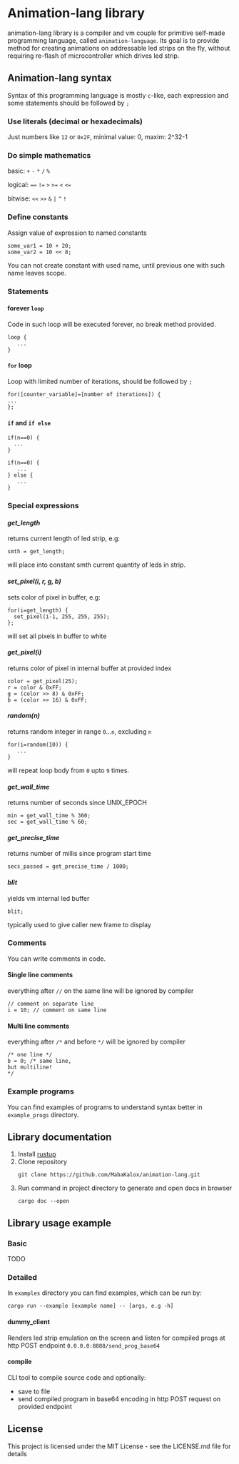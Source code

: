# Animation-lang library

animation-lang library is a compiler and vm couple for primitive self-made programming language,
called `animation-language`. Its goal is to provide method for creating animations on addressable led
strips on the fly, without requiring re-flash of microcontroller which drives led strip.

<!-- TODO - content list -->

## Animation-lang syntax

Syntax of this programming language is mostly `c`-like, 
each expression and some statements should be followed by `;`

### Use literals (decimal or hexadecimals)
Just numbers like `12` or `0x2F`, minimal value: 0, maxim: 2^32-1

### Do simple mathematics

basic: `+` `-` `*` `/` `%`

logical: `==` `!=` `>` `>=` `<` `<=`

bitwise: `<<` `>>` `&` `|` `^` `!`

### Define constants

Assign value of expression to named constants
```
some_var1 = 10 + 20;
some_var2 = 10 << 8;
```
You can not create constant with used name, until previous one with such name leaves scope.

### Statements

#### forever `loop`

Code in such loop will be executed forever, no break method provided.
```
loop {
   ...
}
```

#### `for` loop

Loop with limited number of iterations, should be followed by `;`
```
for([counter_variable]=[number of iterations]) {
...
};
```

#### `if` and `if else`

```
if(n==0) {
  ...
}
```

```
if(n==0) {
   ...
} else {
   ...
}
```

### Special expressions

#### _get_length_
returns current length of led strip, e.g:
```
smth = get_length;
```
will place into constant smth current quantity of leds in strip.

#### _set_pixel(i, r, g, b)_
sets color of pixel in buffer, e.g:
```
for(i=get_length) {
  set_pixel(i-1, 255, 255, 255);
};
```
will set all pixels in buffer to white

#### _get_pixel(i)_
returns color of pixel in internal buffer at provided index
```
color = get_pixel(25);
r = color & 0xFF;
g = (color >> 8) & 0xFF;
b = (color >> 16) & 0xFF;
```

#### _random(n)_
returns random integer in range `0`...`n`, excluding `n`
```
for(i=random(10)) {
   ...
}
```
will repeat loop body from `0` upto `9` times.

#### _get_wall_time_
returns number of seconds since UNIX_EPOCH
```
min = get_wall_time % 360;
sec = get_wall_time % 60;
```

#### _get_precise_time_
returns number of millis since program start time
```
secs_passed = get_precise_time / 1000;
```

#### _blit_
yields vm internal led buffer
```
blit;
```
typically used to give caller new frame to display

### Comments

You can write comments in code.

#### Single line comments
everything after `//` on the same line will be ignored by compiler
```
// comment on separate line
i = 10; // comment on same line
```

#### Multi line comments
everything after `/*` and before `*/` will be ignored by compiler
```
/* one line */
b = 0; /* same line,
but multiline!
*/
```

### Example programs

You can find examples of programs to understand syntax better in `example_progs` directory.

## Library documentation

1) Install [rustup](https://www.rust-lang.org/tools/install)
2) Clone repository
   ```
   git clone https://github.com/MabaKalox/animation-lang.git
   ```
3) Run command in project directory to generate and open docs in browser
   ```shell
   cargo doc --open
   ```
## Library usage example

### Basic

TODO

### Detailed

In `examples` directory you can find examples, which can be run by:

```shell
cargo run --example [example name] -- [args, e.g -h]
```

#### dummy_client
Renders led strip emulation on the screen and listen for compiled progs
at http POST endpoint `0.0.0.0:8888/send_prog_base64`

#### compile
CLI tool to compile source code and optionally:
* save to file
* send compiled program in base64 encoding in http POST request on provided endpoint

## License

This project is licensed under the MIT License - see the LICENSE.md file for details
